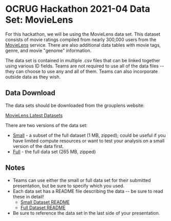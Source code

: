 
# OCRUG Hackathon 2021-04 Data Set: MovieLens

For this hackathon, we will be using the MovieLens data set.  This dataset consists of movie ratings compiled from nearly 300,000 users from the [MovieLens](https://movielens.org) service.  There are also additional data tables with movie tags, genre, and movie "genome" information.

The data set is contained in multiple .csv files that can be linked together using various ID fields.  Teams are not required to use all of the data files -- they can choose to use any and all of them.  Teams can also incorporate outside data as they wish.

## Data Download

The data sets should be downloaded from the grouplens website:

[MovieLens Latest Datasets](https://grouplens.org/datasets/movielens/latest/)

There are two versions of the data set:

* [Small](https://files.grouplens.org/datasets/movielens/ml-latest-small.zip) - a subset of the full dataset (1 MB, zipped); could be useful if you have limited compute resources or want to test your analysis on a small version of the data first.
* [Full](https://files.grouplens.org/datasets/movielens/ml-latest.zip) - the full data set (265 MB, zipped)

## Notes

* Teams can use either the small or full data set for their submitted presentation, but be sure to specify which you used.
* Each data set has a README file describing the data -- be sure to read these in detail!
    * [Small Dataset README](https://files.grouplens.org/datasets/movielens/ml-latest-small-README.html)
    * [Full Dataset README](https://files.grouplens.org/datasets/movielens/ml-latest-README.html)
* Be sure to reference the data set in the last side of your presentation.


